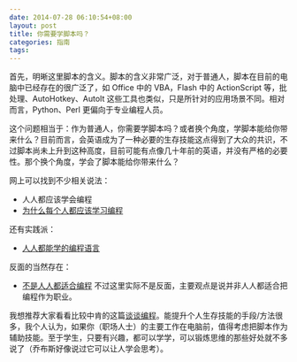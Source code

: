 ```yaml
---
date: 2014-07-28 06:10:54+08:00
layout: post
title: 你需要学脚本吗？
categories: 指南
tags:
---
```

首先，明晰这里脚本的含义。脚本的含义非常广泛，对于普通人，脚本在目前的电脑中已经存在的很广泛了，如 Office 中的 VBA，Flash 中的 ActionScript 等，批处理、AutoHotkey、AutoIt 这些工具也类似，只是所针对的应用场景不同。相对而言，Python、Perl 更偏向于专业编程人员。

这个问题相当于：作为普通人，你需要学脚本吗？或者换个角度，学脚本能给你带来什么？目前而言，会英语成为了一种必要的生存技能这点得到了大众的共识，不过脚本尚未上升到这种高度，目前可能有点像几十年前的英语，并没有严格的必要性。那个换个角度，学会了脚本能给你带来什么？

网上可以找到不少相关说法：

* 人人都应该学会编程
* [为什么每个人都应该学习编程](http://ar.newsmth.net/thread-32a3052dd30344-1.html)

还有实践派：

* [人人都能学的编程语言](http://c.open.163.com/coursera/courseIntro.htm?cid=1354#/courseIntro)

反面的当然存在：

* [不是人人都适合编程](http://www.xue5.com/WebDev/Site/677513.html)
不过这里实际不是反面，主要观点是说并非人人都适合把编程作为职业。

我想推荐大家看看比较中肯的这篇[谈谈编程](http://zhuanlan.zhihu.com/prattle/19769861)。能提升个人生存技能的手段/方法很多，我个人认为，如果你（职场人士）的主要工作在电脑前，值得考虑把脚本作为辅助技能。至于学生，只要有兴趣，都可以学学，可以锻炼思维的那些好处就不多说了（乔布斯好像说过它可以让人学会思考）。
